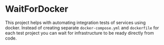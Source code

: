 # WaitForDocker
This project helps with automating integration tests of services using docker. Instead of creating separate `docker-compose.yml` and `dockerfile` for each test project you can wait for infrastructure to be ready directly from code.
